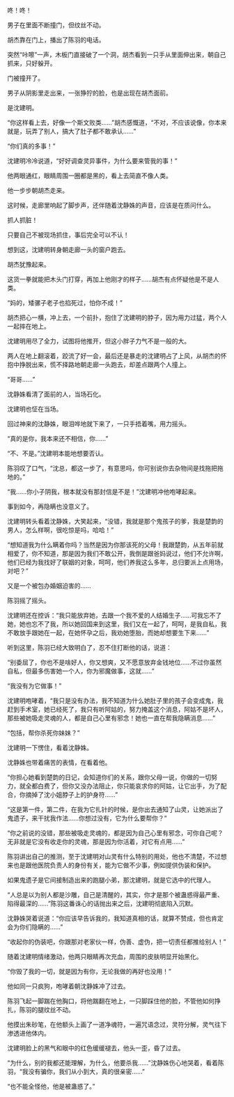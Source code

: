 咚！咚！

男子在里面不断撞门，但纹丝不动。

胡杰靠在门上，播出了陈羽的电话。

突然“咔嚓”一声，木板门直接破了一个洞，胡杰看到一只手从里面伸出来，朝自己抓来，只好躲开。

门被撞开了。

男子从阴影里走出来，一张狰狞的脸，也是出现在胡杰面前。

是沈建明。

“你这样看上去，好像一个斯文败类……”胡杰感慨道，“不对，不应该说像，你本来就是，玩弄了别人，搞大了肚子都不敢承认……”

“你们真的多事！”

沈建明冷冷说道，“好好调查灵异事件，为什么要来管我的事！”

他两眼通红，眼睛周围一圈都是黑的，看上去简直不像人类。

他一步步朝胡杰走来。

这时候，走廊里响起了脚步声，还伴随着沈静姝的声音，应该是在质问什么。

抓人抓脏！

只要自己不被现场抓住，事后完全可以不认！

想到这，沈建明转身朝走廊一头的窗户跑去。

胡杰犹豫起来。

这货一拳就能把木头门打穿，再加上他刚才的样子……胡杰有点怀疑他是不是人类。

“妈的，矮骡子老子也掐死过，怕你不成！”

胡杰把心一横，冲上去，一个前扑，抱住了沈建明的脖子，因为用力过猛，两个人一起摔在地上。

沈建明用尽了全力，试图将他推开，但这小胖子力气不是一般的大。

两人在地上翻滚着，跤流了好一会，最后还是暴走的沈建明占了上风，从胡杰的怀抱中挣脱出来，慌不择路地朝走廊一头跑去，却差点跟两个人撞上。

“哥哥……”

沈静姝看清了面前的人，当场石化。

沈建明也怔在当场。

回过神来的沈静姝，眼泪哗地就下来了，一只手捂着嘴，用力摇头。

“真的是你，我本来还不相信，你……”

“不、不是。”沈建明本能地想要否认。

陈羽叹了口气，“沈总，都这一步了，有意思吗，你可别说你去杂物间是找拖把拖地的。”

“我……你小子阴我，根本就没有那封信是不是！”沈建明冲他咆哮起来。

事到如今，再隐瞒也没意义了。

沈建明转头看着沈静姝，大笑起来，“没错，我就是那个鬼孩子的爹，我是楚韵的男人，怎么样啊，很吃惊是吗，哈哈！”

“想知道我为什么瞒着你吗？当然是因为你那该死的父母！我跟楚韵，从五年前就相爱了，你不知道，那是因为我们不敢公开，我倒是跟爸妈说过，他们不允许啊，他们已经为我找好了联姻的对象，呵呵，他们养我这么多年，总归要派上点用场，对吧？”

又是一个被包办婚姻迫害的……

陈羽摇了摇头。

沈建明还在控诉：“我只能放弃她，去跟一个我不爱的人结婚生子……可我忘不了她，她也忘不了我，所以她回国来到这里，我们又在一起了，呵呵，是我自私，我不敢放手跟她在一起，在她怀孕之后，我劝她堕胎，而她却想要生下来……”

听到这里，陈羽已经大致明白了，忍不住打断他的话，说道：

“别委屈了，你也不是啥好人，你又想爽，又不愿意放弃金钱地位……不过你虽然自私，但最多伤害她一个人，你为邪魔做事，这就……”

“我没有为它做事！”

沈建明咆哮着，“我只是没有办法，我不知道为什么她肚子里的孩子会变成鬼，我赶到手术室，她已经死了，我只有听阿姑的，努力掩盖这个消息，阿姑不是坏人，那些被她吸走灵魂的人，都是自己心里有邪念！她也一直在帮我隐瞒消息……”

“包括，帮你杀死你妹妹？”

沈建明一下愣住，看着沈静姝。

沈静姝也带着痛苦的表情，在看着他。

“你担心她看到楚韵的日记，会知道你们的关系，跟你父母一说，你做的一切努力，就全都白费了，但你又没办法阻止，你只能哀求你的阿姑，让它出手，为了配合，你摘掉了沈小姐脖子上的护身符……”

“这是第一件，第二件，在我为它扎针的时候，是你出去通知了山灵，让她派出了鬼遗子，来干扰我作法……你想过没有，它为什么要帮你？”

“你之前说的没错，那些被吸走灵魂的，都是因为自己心里有邪念，可你自己呢？无非就是它没有收走你的灵魂，那是因为你活着，对它有点用……”

陈羽讲出自己的推测，至于沈建明对山灵有什么特别的用处，他也不清楚，不过想来也是跟他医院负责人的身份有关，能为它做不少事，例如提供伪装和保护。

如果鬼遗子是它间接制造出来的跑腿小弟，那沈建明，就是它选中的代理人。

“人总是以为别人都是沙雕，自己是清醒的，其实，你才是那个被蛊惑得最严重、陷得最深的……”陈羽这番诛心的话抛出来之后，沈建明彻底陷入沉默。

沈静姝哭着说道：“你应该早告诉我的，我知道真相的话，就算不赞成，但也肯定会为你们隐瞒的……”

“收起你的伪装吧，你跟那对老家伙一样，伪善、虚伪，把一切责任都推给别人！”

随着沈建明情绪激动，他两只眼睛再次充血，周围的皮肤明显开始黑化。

“你毁了我的一切，就是因为有你，无论我做的再好也没用！”

他如同一只疯狗，咆哮着朝沈静姝冲了过去。

陈羽飞起一脚踹在他胸口，将他踹翻在地上，一只脚踩住他的脸，不管他如何挣扎，陈羽的腿纹丝不动。

他摸出朱砂笔，在他额头上画了一道净魂符，一遍咒语念过，灵符分解，灵气往下渗透进他体内。

沈建明脸上的黑气和眼中的红色缓缓褪去，他头一歪，昏了过去。

“为什么，别的我都还能理解，为什么，他要杀我……”沈静姝伤心地哭着，看着陈羽，“我没有骗你，我们从小到大，真的很亲密……”

“也不能全怪他，他是被蛊惑了。”
